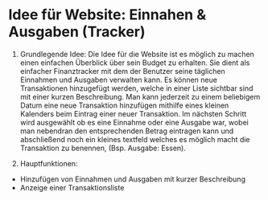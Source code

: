 # Idee für Website: Einnahen & Ausgaben (Tracker)

1. Grundlegende Idee:
Die Idee für die Website ist es möglich zu machen einen einfachen Überblick über sein Budget zu erhalten. Sie dient als einfacher Finanztracker mit dem der Benutzer seine täglichen Einnahmen und Ausgaben verwalten kann. Es können neue Transaktionen hinzugefügt werden, welche in einer Liste sichtbar sind mit einer kurzen Beschreibung. Man kann jederzeit zu einem beliebigem Datum eine neue Transaktion hinzufügen mithilfe eines kleinen Kalenders beim Eintrag einer neuer Transaktion. Im nächsten Schritt wird ausgewählt ob es eine Einnahme oder eine Ausgabe war, wobei man nebendran den entsprechenden Betrag eintragen kann und abschließend noch ein kleines textfeld welches es möglich macht die Transaktion zu benennen, (Bsp. Ausgabe: Essen). 

2. Hauptfunktionen:
- Hinzufügen von Einnahmen und Ausgaben mit kurzer Beschreibung 
- Anzeige einer Transaktionsliste 
 



